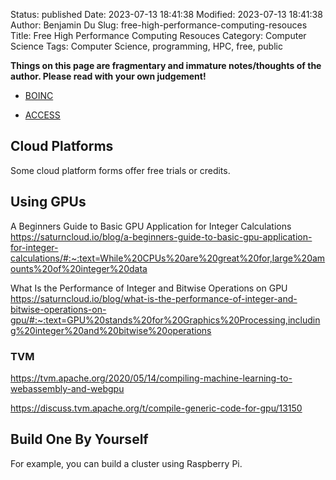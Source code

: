 Status: published
Date: 2023-07-13 18:41:38
Modified: 2023-07-13 18:41:38
Author: Benjamin Du
Slug: free-high-performance-computing-resouces
Title: Free High Performance Computing Resouces
Category: Computer Science
Tags: Computer Science, programming, HPC, free, public

**Things on this page are fragmentary and immature notes/thoughts of the author. Please read with your own judgement!**

- [BOINC](https://boinc.berkeley.edu/)

- [ACCESS](https://access-ci.org/)

## Cloud Platforms

Some cloud platform forms offer free trials or credits.

## Using GPUs

A Beginners Guide to Basic GPU Application for Integer Calculations
https://saturncloud.io/blog/a-beginners-guide-to-basic-gpu-application-for-integer-calculations/#:~:text=While%20CPUs%20are%20great%20for,large%20amounts%20of%20integer%20data


What Is the Performance of Integer and Bitwise Operations on GPU
https://saturncloud.io/blog/what-is-the-performance-of-integer-and-bitwise-operations-on-gpu/#:~:text=GPU%20stands%20for%20Graphics%20Processing,including%20integer%20and%20bitwise%20operations

### TVM
https://tvm.apache.org/2020/05/14/compiling-machine-learning-to-webassembly-and-webgpu

https://discuss.tvm.apache.org/t/compile-generic-code-for-gpu/13150

## Build One By Yourself

For example,
you can build a cluster using Raspberry Pi.